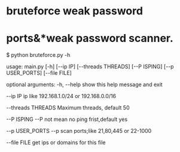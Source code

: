# bruteforce weak password
# ports&*weak password scanner.

$ python bruteforce.py -h


usage: main.py [-h] [--ip IP] [--threads THREADS] [--P ISPING]
               [--p USER_PORTS] [--file FILE]



optional arguments:
  -h, --help         show this help message and exit

  --ip IP            ip like 192.168.1.0/24 or 192.168.0.0/16

  --threads THREADS  Maximum threads, default 50

  --P ISPING         --P not mean no ping frist,default yes

  --p USER_PORTS     --p scan ports;like 21,80,445 or 22-1000

  --file FILE        get ips or domains for this file
